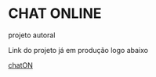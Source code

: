 <h1> CHAT ONLINE </h1>
<p> projeto autoral </p>
<p> Link do projeto já em produção logo abaixo </p>
<a href="https://login-5410d.firebaseapp.com/"> chatON </a>
